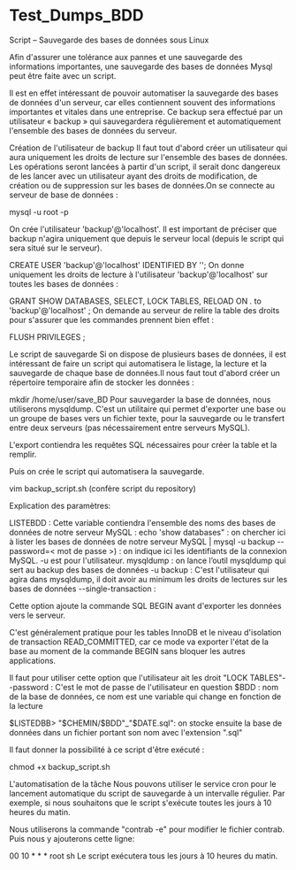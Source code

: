 # Test_Dumps_BDD

Script – Sauvegarde des bases de données sous Linux

Afin d'assurer une tolérance aux pannes et une sauvegarde des informations importantes, 
une sauvegarde des bases de données Mysql peut être faite avec un script.

Il est en effet intéressant de pouvoir automatiser la sauvegarde des bases de données d'un serveur, 
car elles contiennent souvent des informations importantes et vitales dans une entreprise. 
Ce backup sera effectué par un utilisateur « backup » qui sauvegardera régulièrement et 
automatiquement l'ensemble des bases de données du serveur.

Création de l'utilisateur de backup
Il faut tout d'abord créer un utilisateur qui aura uniquement les droits de lecture sur 
l'ensemble des bases de données. Les opérations seront lancées à partir d'un script, 
il serait donc dangereux de les lancer avec un utilisateur ayant des droits de modification, 
de création ou de suppression sur les bases de données.On se connecte au serveur de base de données :

mysql -u root -p

On crée l'utilisateur 'backup'@'localhost'. Il est important de préciser que backup n'agira uniquement que 
depuis le serveur local (depuis le script qui sera situé sur le serveur).

CREATE USER 'backup'@'localhost' IDENTIFIED BY '';
On donne uniquement les droits de lecture à l'utilisateur 'backup'@'localhost' sur toutes les bases de données :

GRANT SHOW DATABASES, SELECT, LOCK TABLES, RELOAD ON *.* to 'backup'@'localhost' ;
On demande au serveur de relire la table des droits pour s'assurer que les commandes prennent bien effet :

FLUSH PRIVILEGES ;

Le script de sauvegarde
Si on dispose de plusieurs bases de données, il est intéressant de faire un script qui automatisera le listage, la lecture et la sauvegarde de chaque base de données.Il nous faut tout d'abord créer un répertoire temporaire afin de stocker les données :

mkdir /home/user/save_BD
Pour sauvegarder la base de données, nous utiliserons mysqldump. C'est un utilitaire qui permet d'exporter 
une base ou un groupe de bases vers un fichier texte, pour la sauvegarde ou le transfert entre deux serveurs 
(pas nécessairement entre serveurs MySQL).

L'export contiendra les requêtes SQL nécessaires pour créer la table et la remplir.

Puis on crée le script qui automatisera la sauvegarde.

vim backup_script.sh (confère script du repository)

Explication des paramètres:

LISTEBDD : Cette variable contiendra l'ensemble des noms des bases de données de notre serveur MySQL :
echo 'show databases" : on chercher ici à lister les bases de données de notre serveur MySQL
| mysql -u backup --password=< mot de passe >) : on indique ici les identifiants de la connexion MySQL. -u est pour l'utilisateur.
mysqldump : on lance l’outil mysqldump qui sert au backup des bases de données
-u backup : C'est l'utilisateur qui agira dans mysqldump, il doit avoir au minimum les droits de lectures sur 
les bases de données --single-transaction : 

Cette option ajoute la commande SQL BEGIN avant d'exporter les données vers le serveur. 

C'est généralement pratique pour les tables InnoDB et le niveau d'isolation de transaction READ_COMMITTED, 
car ce mode va exporter l'état de la base au moment de la commande BEGIN sans bloquer les autres applications. 

Il faut pour utiliser cette option que l'utilisateur ait les droit "LOCK TABLES"--password : 
C'est le mot de passe de l'utilisateur en question
$BDD : nom de la base de données, ce nom est une variable qui change en fonction de la lecture

$LISTEDBB> "$CHEMIN/$BDD"_"$DATE.sql": 
on stocke ensuite la base de données dans un fichier portant son nom avec l'extension ".sql"

Il faut donner la possibilité à ce script d'être exécuté :

chmod +x backup_script.sh

L'automatisation de la tâche
Nous pouvons utiliser le service cron pour le lancement automatique du script de sauvegarde à un intervalle 
régulier. Par exemple, si nous souhaitons que le script s'exécute toutes les jours à 10 heures du matin. 

Nous utiliserons la commande "contrab -e" pour modifier le fichier contrab. Puis nous y ajouterons cette ligne:

00 10 * * * root sh
Le script exécutera tous les jours à 10 heures du matin.